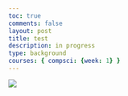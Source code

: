 ```yaml
---
toc: true
comments: false
layout: post
title: test
description: in progress
type: background
courses: { compsci: {week: 1} }
---
```


<body>
    <div>
        <canvas id="spriteContainer">
            <img id="box" src="{{site.baseurl}}/images/box.png"> 
        </canvas>
    </div>
    <script src="{{site.baseurl}}/assets/BoxGame/js/box.js"></script>
</body>

<script>
window.addEventListener('load', function () {
    const canvas = document.getElementById('spriteContainer');
    const ctx = canvas.getContext('2d');
    const SPRITE_WIDTH = 71.75;
    const SPRITE_HEIGHT = 82.5;
    const SCALE_FACTOR = 2;
    const DESIRED_FRAME_RATE = 15;
    const FRAME_INTERVAL = 1000 / DESIRED_FRAME_RATE;
    canvas.width = SPRITE_WIDTH * SCALE_FACTOR * 7;
    canvas.height = SPRITE_HEIGHT * SCALE_FACTOR;

    class Box {
        constructor() {
            this.image = document.getElementById("box");
            this.spriteWidth = SPRITE_WIDTH;
            this.spriteHeight = SPRITE_HEIGHT;
            this.width = this.spriteWidth;
            this.height = this.spriteHeight;
            this.x = 0;
            this.y = 0;
            this.scale = SCALE_FACTOR;
            this.minFrame = 0;
            this.frameY = 0;
            this.frameX = 0;
            this.maxFrame = 7;
            this.speed = 10;
        }

        setFrameLimit(limit) {
            this.maxFrame = limit;
        }

        setPosition(x, y) {
            this.x = x;
            this.y = y;
        }

        draw(context) {
            context.drawImage(
                this.image,
                this.frameX * this.spriteWidth,
                this.frameY * this.spriteHeight,
                this.spriteWidth,
                this.spriteHeight,
                this.x,
                this.y,
                this.width * this.scale,
                this.height * this.scale
            );
        }

        update() {
            if (this.frameX < this.maxFrame) {
                this.frameX++;
            } else {
                this.frameX = 0;
            }
        }
    }

    const box = new Box();

    const keyState = {
        ArrowLeft: false,
        ArrowRight: false,
        ArrowUp: false,
    };

    document.addEventListener('keydown', function (event) {
        switch (event.key) {
            case 'ArrowLeft':
                keyState.ArrowLeft = true;
                break;
            case 'ArrowRight':
                keyState.ArrowRight = true;
                break;
            case 'ArrowUp':
                keyState.ArrowUp = true;
                break;
        }
    });

    document.addEventListener('keyup', function (event) {
        switch (event.key) {
            case 'ArrowLeft':
                keyState.ArrowLeft = false;
                break;
            case 'ArrowRight':
                keyState.ArrowRight = false;
                break;
            case 'ArrowUp':
                keyState.ArrowUp = false;
                break;
        }
    });
    document.addEventListener('DOMContentLoaded', function () {
        const box = document.getElementById('box');

        document.addEventListener('platformUpdated', function (event) {
            const platformX = event.detail.platformX;
            const platformY = event.detail.platformY;

            // Update box position based on platform position
            box.style.left = `${platformX}px`;
            box.style.top = `${platformY}px`;
        });

        document.addEventListener('keydown', function (event) {
            switch (event.key) {
                case 'ArrowLeft':
                    box.style.left = `${parseInt(box.style.left, 10) - 10}px`;
                    break;
                case 'ArrowRight':
                    box.style.left = `${parseInt(box.style.left, 10) + 10}px`;
                    break;
                case 'ArrowUp':
                    box.style.top = `${parseInt(box.style.top, 10) - 10}px`;
                    break;
                case 'ArrowDown':
                    box.style.top = `${parseInt(box.style.top, 10) + 10}px`;
                    break;
            }
        });
    });

    function updateAnimations() {
        let selectedAnimation = 'A';
        box.frameY = 0;
        if (keyState.ArrowLeft) {
            box.x -= box.speed;
        }
        if (keyState.ArrowRight) {
            box.x += box.speed;
        }
        if (keyState.ArrowUp) {
            selectedAnimation = 'B';
            box.frameY = 1;
        }
    }

    let lastTimestamp = 0;

    function animate(timestamp) {
        const deltaTime = timestamp - lastTimestamp;
        if (deltaTime >= FRAME_INTERVAL) {
            ctx.clearRect(0, 0, canvas.width, canvas.height);
            box.draw(ctx);
            box.update();
            updateAnimations();
            lastTimestamp = timestamp;
        }
        requestAnimationFrame(animate);
    }

    animate();
});
</script>

<body>
    <div>
        <canvas id="spriteContainer"></canvas>
    </div>
    <script src="{{site.baseurl}}/assets/BoxGame/js/Platform_Animation.js"></script>
</body>

<script>
window.addEventListener('load', function () {
    const canvas = document.getElementById('spriteContainer');
    const ctx = canvas.getContext('2d');
    const SPRITE_WIDTH = 362.25;
    const SPRITE_HEIGHT = 377;
    const SCALE_FACTOR = 0.25;
    const FRAME_LIMIT = 4;

    canvas.width = SPRITE_WIDTH * SCALE_FACTOR;
    canvas.height = SPRITE_HEIGHT * SCALE_FACTOR;

    const platformImage = new Image();
    platformImage.src = "{{site.baseurl}}/images/platform.png";

    platformImage.onload = function () {
        class Platform {
            constructor() {
                this.image = platformImage;
                this.spriteWidth = SPRITE_WIDTH;
                this.spriteHeight = SPRITE_HEIGHT;
                this.width = this.spriteWidth;
                this.height = this.spriteHeight;
                this.x = 0;
                this.y = 0;
                this.scale = SCALE_FACTOR;
                this.minFrame = 0;
                this.maxFrame = FRAME_LIMIT;
                this.frameX = 0;
                this.frameY = 0;
            }

            draw(context) {
                context.drawImage(
                    this.image,
                    this.frameX * this.spriteWidth,
                    this.frameY * this.spriteHeight,
                    this.spriteWidth,
                    this.spriteHeight,
                    this.x,
                    this.y,
                    this.width * this.scale,
                    this.height * this.scale
                );
            }

            update() {
                if (this.frameX < this.maxFrame) {
                    this.frameX++;
                } else {
                    this.frameX = 0;
                }

                const event = new CustomEvent('platformUpdated', {
                    detail: {
                        platformX: this.x,
                        platformY: this.y
                    }
                });
                document.dispatchEvent(event);
            }
        }

        const platform = new Platform();

        let animationHasRun = false;

        platform.draw(ctx);
        document.addEventListener('keydown', function (event) {
            switch (event.key) {
                case ' ':
                    if (!animationHasRun) {
                        animationHasRun = true;
                        animate();
                    }
            }
        });

        function animate() {
            if (animationHasRun) {
                ctx.clearRect(0, 0, canvas.width, canvas.height);
                platform.draw(ctx);
                platform.update();
            }
            if (platform.frameX !== platform.maxFrame) {
                setTimeout(function () {
                    requestAnimationFrame(animate);
                }, 100);
            }
        };
    }
});
</script>